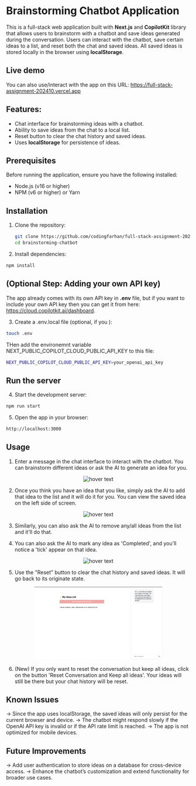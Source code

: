 # Brainstorming Chatbot Application

This is a full-stack web application built with **Next.js** and **CopilotKit** library that allows users to brainstorm with a chatbot and save ideas generated during the conversation. Users can interact with the chatbot, save certain ideas to a list, and reset both the chat and saved ideas. All saved ideas is stored locally in the browser using **localStorage**.

## Live demo

You can also use/interact with the app on this URL: https://full-stack-assignment-202410.vercel.app

## Features:

- Chat interface for brainstorming ideas with a chatbot.
- Ability to save ideas from the chat to a local list.
- Reset button to clear the chat history and saved ideas.
- Uses **localStorage** for persistence of ideas.

## Prerequisites

Before running the application, ensure you have the following installed:

- Node.js (v16 or higher)
- NPM (v6 or higher) or Yarn

## Installation

1. Clone the repository:

   ```bash
   git clone https://github.com/codingfarhan/full-stack-assignment-202410
   cd brainstorming-chatbot
   ```

2. Install dependencies:

```bash
npm install
```

## (Optional Step: Adding your own API key)

The app already comes with its own API key in **.env** file, but if you want to include your own API key then you can get it from here: https://cloud.copilotkit.ai/dashboard.

3. Create a .env.local file (optional, if you ):

```bash
touch .env
```

THen add the environemnt variable NEXT_PUBLIC_COPILOT_CLOUD_PUBLIC_API_KEY to this file:

```bash
NEXT_PUBLIC_COPILOT_CLOUD_PUBLIC_API_KEY=your_openai_api_key
```

## Run the server

4. Start the development server:

```bash
npm run start
```

5. Open the app in your browser:

```bash
http://localhost:3000
```

## Usage

1. Enter a message in the chat interface to interact with the chatbot. You can brainstorm different ideas or ask the AI to generate an idea for you.

<p align="center">
  <img src="static/add_ideas_to_list.png" width="350" title="hover text">
</p>

2. Once you think you have an idea that you like, simply ask the AI to add that idea to the list and it will do it for you. You can view the saved idea on the left side of screen.

<p align="center">
  <img src="static/add_ideas_to_list.png" width="350" title="hover text">
</p>

3. Similarly, you can also ask the AI to remove any/all ideas from the list and it'll do that.

4. You can also ask the AI to mark any idea as 'Completed', and you'll notice a 'tick' appear on that idea.

<p align="center">
  <img src="static/mark_as_complete.png" width="350" title="hover text">
</p>

5. Use the "Reset" button to clear the chat history and saved ideas. It will go back to its originate state.

<p align="center">
  <img src="static/reset.png" width="350" title="hover text">
</p>

6. (New) If you only want to reset the conversation but keep all ideas, click on the button 'Reset Conversation and Keep all ideas'. Your ideas will still be there but your chat history will be reset.

## Known Issues

-> Since the app uses localStorage, the saved ideas will only persist for the current browser and device.
-> The chatbot might respond slowly if the OpenAI API key is invalid or if the API rate limit is reached.
-> The app is not optimized for mobile devices.

## Future Improvements

-> Add user authentication to store ideas on a database for cross-device access.
-> Enhance the chatbot’s customization and extend functionality for broader use cases.
